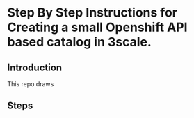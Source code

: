 # Step By Step Instructions for Creating a small Openshift API based catalog in 3scale. 

## Introduction
This repo draws 

## Steps
